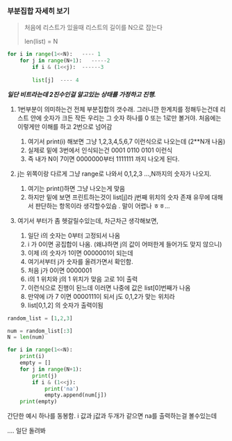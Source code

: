 ### 부분집합 자세히 보기

> 처음에 리스트가 있을때 리스트의 길이를 N으로 잡는다
>
> len(list) = N

``` py
for i in range(1<<N):   ---- 1
	for j in range(N+1):   -----2
		if i & (1<<j):  ------3
		
		list[j]  ---- 4
```



___일단 비트라는데 2진수인걸 알고있는 상태를 가정하고 진행.___



1. 1번부분이 의미하는건 전체 부분집합의 갯수래.	 그러니깐 한계치를 정해두는건데 리스트 안에 숫자가 크든 작든 우리는 그 숫자 하나를 0 또는 1로만 볼거야. 	처음에는 이렇게만 이해를 하고 2번으로 넘어감
   1. 여기서 print(i) 해보면 그냥 1,2,3,4,5,6,7 이런식으로 나오는데 (2**N개 나옴)
   2. 실제로 밑에 3번에서 인식되는건 0001 0110 0101 이런식
   3. 즉 내가 N이 7이면 0000000부터 1111111 까지 나오게 된다.



2. j는 위쪽이랑 다르게 그냥 range로 나와서 0,1,2,3 ...,N까지의 숫자가 나오지.	
   1. 여기는 print()하면 그냥 나오는게 맞음
   2. 하지만 밑에 보면 프린트하는것이 list[j]라 j번째 위치의 숫자 존재 유무에 대해서 판단하는 항목이라 생각할수있슴 . 말이 어렵나 ㅎㅎ...



3. 여기서 부터가 좀 헷갈릴수있는데, 차근차근 생각해보면, 
   1. 일단 i의 숫자는 0부터 고정되서 나옴
   2. i 가 0이면 공집합이 나옴. (왜냐하면 j의 값이 어떠한게 들어가도 맞지 않으니)
   3. 이제 i의 숫자가 1이면 0000001이 되는데
   4. 여기서부터 j가 숫자를 올려가면서 확인함.
   5. 처음 j가 0이면 0000001 
   6. i의 1 위치와 j의 1 위치가 맞음 고로 1이 출력
   7. 이런식으로 진행이 된느데 이러면 나중에 값은 list[0]번째가 나옴
   8. 만약에 i가 7 이면 0000111이 되서 j도 0,1,2가 맞는 위치라 
   9. list[0,1,2] 의 숫자가 출력이됨





``` python
random_list = [1,2,3]

num = random_list[:3]
N = len(num)

for i in range(1<<N):
    print(i)
    empty = []   
    for j in range(N+1): 
        print(j) 
        if i & (1<<j):
            print('na')
            empty.append(num[j])
    print(empty)
```

 간단한 예시 하나를 동봉함. i 값과 j값과 두개가 같으면  na를 출력하는걸 볼수있는데

.... 일단 돌려봐